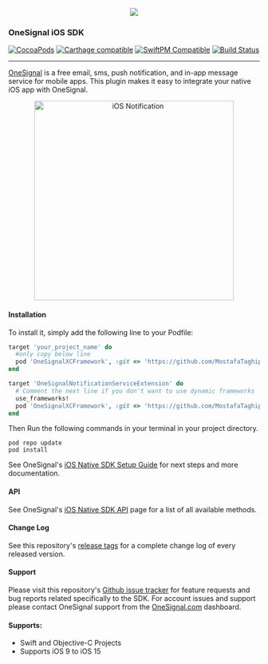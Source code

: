 <p align="center">
  <img src="https://media.onesignal.com/cms/Website%20Layout/logo-red.svg"/>
</p>

### OneSignal iOS SDK
[![CocoaPods](https://img.shields.io/cocoapods/v/OneSignal.svg)](https://cocoapods.org/pods/OneSignal) [![Carthage compatible](https://img.shields.io/badge/Carthage-compatible-4BC51D.svg)](https://github.com/Carthage/Carthage) [![SwiftPM Compatible](https://img.shields.io/badge/SwiftPM-Compatible-brightgreen.svg)](https://goo.gl/E01ufX) [![Build Status](https://travis-ci.org/OneSignal/OneSignal-iOS-SDK.svg?branch=master)](https://travis-ci.org/OneSignal/OneSignal-iOS-SDK)

---

[OneSignal](https://www.onesignal.com) is a free email, sms, push notification, and in-app message service for mobile apps. This plugin makes it easy to integrate your native iOS app with OneSignal.

<p align="center"><img src="https://app.onesignal.com/images/ios_10_notification_image.gif" width="400" alt="iOS Notification"></p>

#### Installation

To install it, simply add the following line to your Podfile:

```ruby
target 'your_project_name' do
  #only copy below line
  pod 'OneSignalXCFramework', :git => 'https://github.com/MostafaTaghipour/OneSignal-iOS-SDK.git'
end

target 'OneSignalNotificationServiceExtension' do
  # Comment the next line if you don't want to use dynamic frameworks
  use_frameworks!
  pod 'OneSignalXCFramework', :git => 'https://github.com/MostafaTaghipour/OneSignal-iOS-SDK.git'
end
```

Then Run the following commands in your terminal in your project directory.
```
pod repo update
pod install
```

See OneSignal's [iOS Native SDK Setup Guide](https://documentation.onesignal.com/docs/ios-sdk-setup) for next steps and more documentation.

#### API
See OneSignal's [iOS Native SDK API](https://documentation.onesignal.com/docs/ios-native-sdk) page for a list of all available methods.

#### Change Log
See this repository's [release tags](https://github.com/OneSignal/OneSignal-iOS-SDK/releases) for a complete change log of every released version.

#### Support
Please visit this repository's [Github issue tracker](https://github.com/OneSignal/OneSignal-iOS-SDK/issues) for feature requests and bug reports related specifically to the SDK.
For account issues and support please contact OneSignal support from the [OneSignal.com](https://onesignal.com) dashboard.

#### Supports:
* Swift and Objective-C Projects
* Supports iOS 9 to iOS 15

